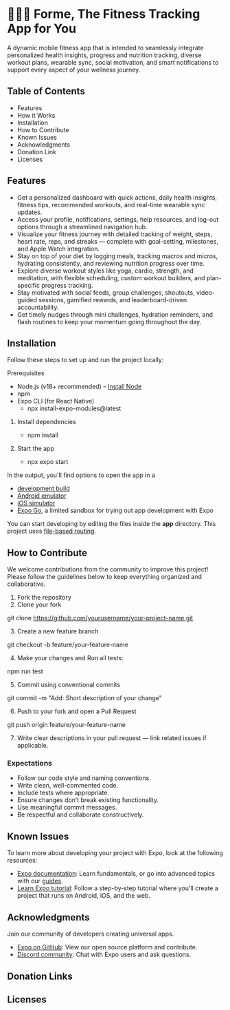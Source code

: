 # 🏃🏾💨 Forme, The Fitness Tracking App for You 

A dynamic mobile fitness app that is intended to seamlessly integrate personalized health insights, progress and nutrition tracking, diverse workout plans, wearable sync, social motivation, and smart notifications to support every aspect of your wellness journey.

## Table of Contents
- Features
- How it Works
- Installation
- How to Contribute
- Known Issues
- Acknowledgments
- Donation Link
- Licenses

## Features
- Get a personalized dashboard with quick actions, daily health insights, fitness tips, recommended workouts, and real-time wearable sync updates.
- Access your profile, notifications, settings, help resources, and log-out options through a streamlined navigation hub.
- Visualize your fitness journey with detailed tracking of weight, steps, heart rate, reps, and streaks — complete with goal-setting, milestones, and Apple Watch integration.
- Stay on top of your diet by logging meals, tracking macros and micros, hydrating consistently, and reviewing nutrition progress over time.
- Explore diverse workout styles like yoga, cardio, strength, and meditation, with flexible scheduling, custom workout builders, and plan-specific progress tracking.
- Stay motivated with social feeds, group challenges, shoutouts, video-guided sessions, gamified rewards, and leaderboard-driven accountability.
- Get timely nudges through mini challenges, hydration reminders, and flash routines to keep your momentum going throughout the day.

## Installation
Follow these steps to set up and run the project locally:

Prerequisites
- Node.js (v18+ recommended) – [Install Node](https://nodejs.org/)
- npm
- Expo CLI (for React Native)
   - npx install-expo-modules@latest

1. Install dependencies
   - npm install

2. Start the app
   - npx expo start

In the output, you'll find options to open the app in a

- [development build](https://docs.expo.dev/develop/development-builds/introduction/)
- [Android emulator](https://docs.expo.dev/workflow/android-studio-emulator/)
- [iOS simulator](https://docs.expo.dev/workflow/ios-simulator/)
- [Expo Go](https://expo.dev/go), a limited sandbox for trying out app development with Expo

You can start developing by editing the files inside the **app** directory. This project uses [file-based routing](https://docs.expo.dev/router/introduction).

## How to Contribute

We welcome contributions from the community to improve this project! Please follow the guidelines below to keep everything organized and collaborative.

1. Fork the repository
2. Clone your fork

git clone https://github.com/yourusername/your-project-name.git

3. Create a new feature branch

git checkout -b feature/your-feature-name

4. Make your changes and Run all tests:

npm run test

5. Commit using conventional commits

git commit -m "Add: Short description of your change"

6. Push to your fork and open a Pull Request

git push origin feature/your-feature-name

7. Write clear descriptions in your pull request — link related issues if applicable.

### Expectations

- Follow our code style and naming conventions.
- Write clean, well-commented code.
- Include tests where appropriate.
- Ensure changes don’t break existing functionality.
- Use meaningful commit messages.
- Be respectful and collaborate constructively.

## Known Issues

To learn more about developing your project with Expo, look at the following resources:

- [Expo documentation](https://docs.expo.dev/): Learn fundamentals, or go into advanced topics with our [guides](https://docs.expo.dev/guides).
- [Learn Expo tutorial](https://docs.expo.dev/tutorial/introduction/): Follow a step-by-step tutorial where you'll create a project that runs on Android, iOS, and the web.

## Acknowledgments

Join our community of developers creating universal apps.

- [Expo on GitHub](https://github.com/expo/expo): View our open source platform and contribute.
- [Discord community](https://chat.expo.dev): Chat with Expo users and ask questions.

## Donation Links

## Licenses